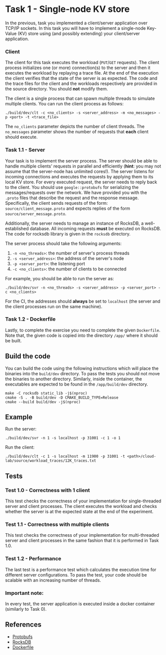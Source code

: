 # Task 1 - Single-node KV store

In the previous, task you implemented a client/server application over TCP/IP
sockets. In this task you will have to implement a single-node Key-Value (KV) store using
(and possibly extending) your client/server application.

### Client
The client for this task executes the workload (`PUT`/`GET` requests). 
The client process initializes one (or more) connection(s) to the server and then it executes the workload by replaying a trace file.
At the end of the execution the client verifies that the state of the server is as expected. 
The code and the trace files for the client and the workloads respectively are provided in the source directory.
You should **not** modify them. 

The client is a single process that can spawn multiple threads to simulate multiple clients.
You can run the client process as follows:
```
./build/dev/clt -c <no_clients> -s <server_address> -m <no_messages> -p <port> -t <trace_file>
``` 
The `no_clients` parameter depicts the number of client threads.
The `no_messages` parameter shows the number of requests that **each** client should execute.


### Task 1.1 - Server
Your task is to implement the server process. 
The server should be able to handle multiple clients' requests in parallel and efficiently (**hint**: you may not assume that the server-node has unlimited cores!).
The server listens for incoming connections and executes the requests by applying them to its local KV store. 
For every executed request, the server needs to reply back to the client. 
You should use `google::protobufs` for serializing the messages/requests over the network. 
We have provided you with the `.proto` files that describe the request and the response message.
Specifically, the client sends requests of the form: `source/client_message.proto` and expects replies of the form `source/server_message.proto`.

Additionally, the server needs to manage an instance of RocksDB, a well-established database. 
All incoming requests **must** be executed on RocksDB.
The code for rocksdb library is given in the `rocksdb` directory.

The server process should take the following arguments:
1. `-n <no_threads>`: the number of server's process threads
2. `-s <server_address>`: the address of the server's node
3. `-p <server_port>`: the listening port
4. `-c <no_clients>`: the number of clients to be connected

For example, you should be able to run the server as:
```
./build/dev/svr -n <no_threads> -s <server_address> -p <server_port> -c <no_clients>
```

For the CI, the addresses should **always** be set to `localhost` (the server and the client processes run on the same machine).

### Task 1.2 - Dockerfile

Lastly, to complete the exercise you need to complete the given `Dockerfile`.
Note that, the given code is copied into the directory `/app/` where it should be built.

## Build the code

You can build the code using the following instructions which will place the
binaries into the `build/dev` directory. To pass the tests you should not move
the binaries to another directory. 
Similarly, inside the container, the executables are expected to be found in the `/app/build/dev` directory.

```
make -C rocksdb static_lib -j$(nproc)
cmake -S . -B build/dev -D CMAKE_BUILD_TYPE=Release
cmake --build build/dev -j$(nproc)
```

## Example

Run the server:
```
./build/dev/svr -n 1 -s localhost -p 31001 -c 1 -o 1
```
Run the client:
```
./build/dev/clt -c 1 -s localhost -m 11900 -p 31001 -t <path>/cloud-lab/source/workload_traces/12K_traces.txt
```


## Tests

### Test 1.0 - Correctness with 1 client
This test checks the correctness of your implementation for single-threaded server and client processes.
The client executes the workload and checks whether the server is at the expected state at the end of the experiment.

### Test 1.1 - Correctness with multiple clients
This test checks the correctness of your implementation for multi-threaded server and client processes 
in the same fashion that it is performed in Task 1.0.

### Test 1.2 - Performance 
The last test is a performance test which calculates the execution time for different server configurations. 
To pass the test, your code should be scalable with an increasing number of threads.

### Important note:
In every test, the server application is executed inside a docker container (similarly to Task 0).

## References
- [Protobufs](https://developers.google.com/protocol-buffers/docs/cpptutorial)
- [RocksDB](http://rocksdb.org/docs/getting-started.html)
- [Dockerfile](https://docs.docker.com/engine/reference/builder/)
